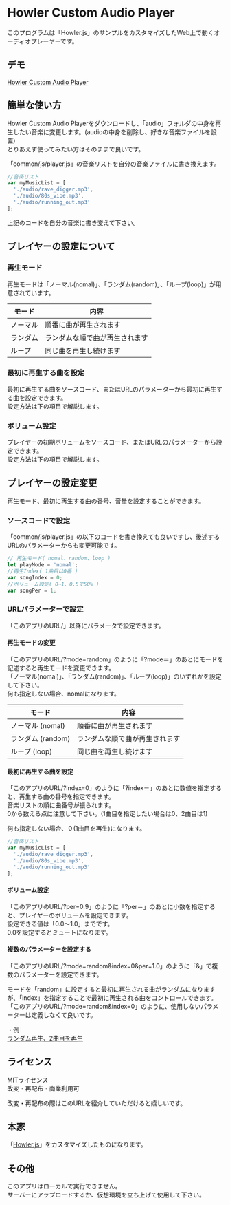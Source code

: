 # Howler Custom Audio Player
このプログラムは「Howler.js」のサンプルをカスタマイズしたWeb上で動くオーディオプレーヤーです。  

## デモ
[Howler Custom Audio Player](https://lunaris-f.github.io/Howler-Custom-Audio-Player/)

## 簡単な使い方
Howler Custom Audio Playerをダウンロードし、「audio」フォルダの中身を再生したい音楽に変更します。(audioの中身を削除し、好きな音楽ファイルを設置)  
とりあえず使ってみたい方はそのままで良いです。  

「common/js/player.js」の音楽リストを自分の音楽ファイルに書き換えます。  

``` javascript
//音楽リスト
var myMusicList = [  
  './audio/rave_digger.mp3',
  './audio/80s_vibe.mp3',
  './audio/running_out.mp3'
];
```

上記のコードを自分の音楽に書き変えて下さい。

## プレイヤーの設定について
### 再生モード
再生モードは「ノーマル(nomal)」、「ランダム(random)」、「ループ(loop)」が用意されています。  

| モード | 内容 |
| ---- | ---- |
| ノーマル | 順番に曲が再生されます |
| ランダム | ランダムな順で曲が再生されます |
| ループ | 同じ曲を再生し続けます |

### 最初に再生する曲を設定
最初に再生する曲をソースコード、またはURLのパラメーターから最初に再生する曲を設定できます。  
設定方法は下の項目で解説します。  

### ボリューム設定
プレイヤーの初期ボリュームをソースコード、またはURLのパラメーターから設定できます。  
設定方法は下の項目で解説します。   

## プレイヤーの設定変更
再生モード、最初に再生する曲の番号、音量を設定することができます。  

### ソースコードで設定
「common/js/player.js」の以下のコードを書き換えても良いですし、後述するURLのパラメーターからも変更可能です。  

``` javascript
// 再生モード( nomal、random、loop )
let playMode = 'nomal';
//再生Index( 1曲目は0番 )
var songIndex = 0;
//ボリューム設定( 0~1、0.5で50% )
var songPer = 1;
```

### URLパラメーターで設定
「このアプリのURL/」以降にパラメータで設定できます。  

#### 再生モードの変更
「このアプリのURL/?mode=random」のように「?mode＝」のあとにモードを記述すると再生モードを変更できます。  
「ノーマル(nomal)」、「ランダム(random)」、「ループ(loop)」のいずれかを設定して下さい。  
何も指定しない場合、nomalになります。  

| モード | 内容 |
| ---- | ---- |
| ノーマル (nomal) | 順番に曲が再生されます |
| ランダム (random) | ランダムな順で曲が再生されます |
| ループ (loop) | 同じ曲を再生し続けます |

#### 最初に再生する曲を設定
「このアプリのURL/?index=0」のように「?index＝」のあとに数値を指定すると、再生する曲の番号を指定できます。  
音楽リストの順に曲番号が振られます。  
0から数える点に注意して下さい。(1曲目を指定したい場合は0、2曲目は1)  

何も指定しない場合、０(1曲目を再生)になります。  

``` javascript
//音楽リスト
var myMusicList = [  
  './audio/rave_digger.mp3',
  './audio/80s_vibe.mp3',
  './audio/running_out.mp3'
];
```

#### ボリューム設定
「このアプリのURL/?per=0.9」のように「?per＝」のあとに小数を指定すると、プレイヤーのボリュームを設定できます。  
設定できる値は「0.0〜1.0」までです。  
0.0を設定するとミュートになります。  

#### 複数のパラメーターを設定する
「このアプリのURL/?mode=random&index=0&per=1.0」のように「&」で複数のパラメーターを設定できます。  

モードを「random」に設定すると最初に再生される曲がランダムになりますが、「index」を指定することで最初に再生される曲をコントロールできます。  
「このアプリのURL/?mode=random&index=0」のように、使用しないパラメーターは定義しなくて良いです。  
  
・例  
[ランダム再生、2曲目を再生](https://lunaris-f.github.io/Howler-Custom-Audio-Player/?mode=random&index=1)

## ライセンス
MITライセンス  
改変・再配布・商業利用可   

改変・再配布の際はこのURLを紹介していただけると嬉しいです。  

## 本家
「[Howler.js](https://github.com/goldfire/howler.js)」をカスタマイズしたものになります。

## その他
このアプリはローカルで実行できません。  
サーバーにアップロードするか、仮想環境を立ち上げて使用して下さい。  